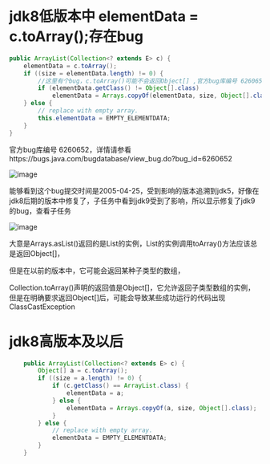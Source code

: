 # **jdk8低版本中 elementData = c.toArray();存在bug**

```java
public ArrayList(Collection<? extends E> c) {
    elementData = c.toArray();
    if ((size = elementData.length) != 0) {
        //这里有个bug，c.toArray()可能不会返回Object[] ,官方bug库编号 6260652，详情请参看https://bugs.java.com/bugdatabase/view_bug.do?bug_id=6260652
        if (elementData.getClass() != Object[].class)
            elementData = Arrays.copyOf(elementData, size, Object[].class);
    } else {
        // replace with empty array.
        this.elementData = EMPTY_ELEMENTDATA;
    }
}
```

官方bug库编号 6260652，详情请参看https://bugs.java.com/bugdatabase/view_bug.do?bug_id=6260652

![image](https://github.com/dongguo4812/JavaSourceLearn/assets/87865453/f5fc837d-19e8-4242-83b9-7e4430409bd6)


能够看到这个bug提交时间是2005-04-25，受到影响的版本追溯到jdk5，好像在jdk8后期的版本中修复了，子任务中看到jdk9受到了影响，所以显示修复了jdk9的bug，查看子任务

![image](https://github.com/dongguo4812/JavaSourceLearn/assets/87865453/59adf8b9-a4f6-4f05-af71-490b0737c72d)




大意是Arrays.asList()返回的是List的实例，List的实例调用toArray()方法应该总是返回Object[]，

但是在以前的版本中，它可能会返回某种子类型的数组，

Collection.toArray()声明的返回值是Object[]，它允许返回子类型数组的实例，但是在明确要求返回Object[]后，可能会导致某些成功运行的代码出现ClassCastException





# **jdk8高版本及以后**

```java
    public ArrayList(Collection<? extends E> c) {
        Object[] a = c.toArray();
        if ((size = a.length) != 0) {
            if (c.getClass() == ArrayList.class) {
                elementData = a;
            } else {
                elementData = Arrays.copyOf(a, size, Object[].class);
            }
        } else {
            // replace with empty array.
            elementData = EMPTY_ELEMENTDATA;
        }
    }
```

